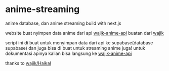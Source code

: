 # anime-streaming
anime database, dan anime streaming build with next.js

website buat nyimpen data anime dari api [wajik-anime-api](https://github.com/wajik45/wajik-anime-api) buatan dari [wajik](https://github.com/wajik45)

script ini di buat untuk menyimpan data dari api ke supabase(database supabase) dan juga bisa di buat untuk streaming anime juga!
untuk dokumentasi apinya kalian bisa langsung ke [wajik-anime-api](https://github.com/wajik45/wajik-anime-api)

thanks to [wajik/Haikal](https://github.com/wajik45)
